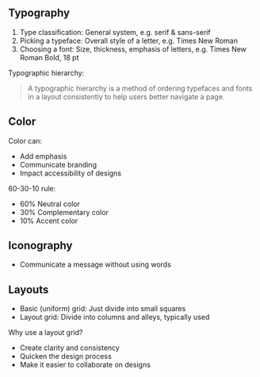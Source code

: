 ## Typography

1. Type classification: General system, e.g. serif & sans-serif
2. Picking a typeface: Overall style of a letter, e.g. Times New Roman
3. Choosing a font: Size, thickness, emphasis of letters, e.g. Times New Roman Bold, 18 pt

Typographic hierarchy:

> A typographic hierarchy is a method of ordering typefaces and fonts in a layout consistently to help users better navigate a page.

## Color

Color can:

- Add emphasis
- Communicate branding
- Impact accessibility of designs

60-30-10 rule:

- 60% Neutral color
- 30% Complementary color
- 10% Accent color

## Iconography

- Communicate a message without using words

## Layouts

- Basic (uniform) grid: Just divide into small squares
- Layout grid: Divide into columns and alleys, typically used

Why use a layout grid?

- Create clarity and consistency
- Quicken the design process
- Make it easier to collaborate on designs
